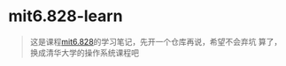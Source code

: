 # mit6.828-learn
> 这是课程[mit6.828](http://pdos.csail.mit.edu/6.828/2014/)的学习笔记，先开一个仓库再说，希望不会弃坑
算了，换成清华大学的操作系统课程吧
